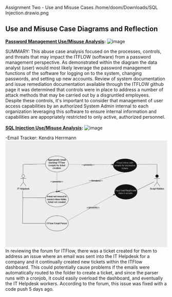 Assignment Two - Use and Misuse Cases
/home/doom/Downloads/SQL Injection.drawio.png

## Use and Misuse Case Diagrams and Reflection
**[Password Management Use/Misuse Analysis](https://github.com/Deeds101/CYBR8420-project/blob/main/Use-Misuses%20Case%20Diagrams/Final%20Diagrams/Password%20Management%20-%20Use%20and%20Misuse%20Case%20Diagram.PNG):**
 ![image](https://github.com/Deeds101/CYBR8420-project/assets/87542247/e8547fa6-b1e0-41a5-9d3b-fbdea9a0370b)

 SUMMARY: This abuse case analysis focused on the processes, controls, and threats that may impact the ITFLOW (software) from a password management perspective. As demonstrated within the diagram the data analyst (user) would most likely leverage the password management functions of the software for logging on to the system, changing passwords, and setting up new accounts. Review of system documentation and issue remediation documentation available through the ITFLOW github page it was determined that controls were in place to address a number of attack methods that may be carried out by a disgruntled employees. Despite these controls, it's important to consider that management of user access capabilities by an authorized System Admin internal to each organization leveraging this software to ensure internal information and capabilities are appopriately restricted to only active, authorized personnel.
\
\
**[SQL Injection Use/Misuse Analysis](https://github.com/Deeds101/CYBR8420-project/blob/main/Use-Misuses%20Case%20Diagrams/Final%20Diagrams/SQL%20Injection.drawio.png):**
![image](https://github.com/Deeds101/CYBR8420-project/assets/87542247/2a989453-0485-4e2b-88cf-5140a9a84ed9)


-Email Tracker: Kendra Herrmann\
<img width="560" alt="image" src="https://github.com/Deeds101/CYBR8420-project/blob/main/Use-Misuses%20Case%20Diagrams/Final%20Diagrams/use%20misuse%20case%20(email%20tracking).png">
In reviewing the forum for ITFlow, there was a ticket created for them to address an issue where an email was sent into the IT Helpdesk for a company and it continually created new tickets within the ITFlow dashboard. This could potentially cause problems if the emails were automatically routed to the folder to create a ticket, and since the parser runs with a cronjob, it could easily overload the dashboard, and eventually the IT Helpdesk workers. According to the forum, this issue was fixed with a code push 5 days ago.
